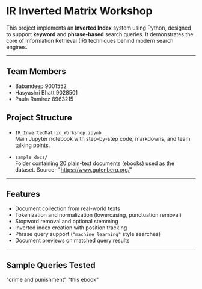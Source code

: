 #  IR Inverted Matrix Workshop
 
This project implements an **Inverted Index** system using Python, designed to support **keyword** and **phrase-based** search queries. It demonstrates the core of Information Retrieval (IR) techniques behind modern search engines.
 
---
 
## Team Members
 
- Babandeep 9001552
- Hasyashri Bhatt 9028501
- Paula Ramirez 8963215
 
## Project Structure
 
- `IR_InvertedMatrix_Workshop.ipynb`  
   Main Jupyter notebook with step-by-step code, markdowns, and team talking points.
 
- `sample_docs/`  
   Folder containing 20 plain-text documents (ebooks) used as the dataset.
   Source- "https://www.gutenberg.org/"
 
---
 
##  Features
 
-  Document collection from real-world texts  
-  Tokenization and normalization (lowercasing, punctuation removal)  
-  Stopword removal and optional stemming  
-  Inverted index creation with position tracking  
-  Phrase query support (`"machine learning"` style searches)  
-  Document previews on matched query results
 
---
 
##  Sample Queries Tested
 
"crime and punishment"
"this ebook"